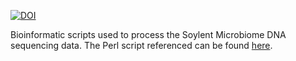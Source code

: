 [![DOI](https://zenodo.org/badge/84389957.svg)](https://zenodo.org/badge/latestdoi/84389957)

Bioinformatic scripts used to process the Soylent Microbiome DNA sequencing data. The Perl script referenced can be found [here](https://github.com/mlangill/microbiome_helper/wiki/16S-tutorial-for-CCBC).
